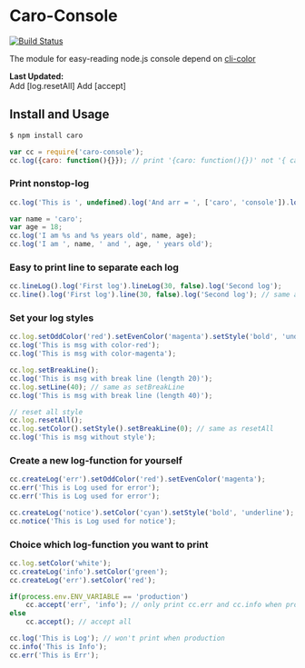 # Caro-Console

[![Build Status](https://travis-ci.org/carozozo/caro-console.svg?branch=master)](https://travis-ci.org/carozozo/caro-console)

The module for easy-reading node.js console depend on [cli-color](https://www.npmjs.com/package/cli-color)

**Last Updated:**   
Add [log.resetAll]
Add [accept]

## Install and Usage

```bash
$ npm install caro
```

```javascript
var cc = require('caro-console');
cc.log({caro: function(){}}); // print '{caro: function(){})' not '{ caro: [Function] }'
```

### Print nonstop-log
```javascript
cc.log('This is ', undefined).log('And arr = ', ['caro', 'console']).log('End');

var name = 'caro';
var age = 18;
cc.log('I am %s and %s years old', name, age);
cc.log('I am ', name, ' and ', age, ' years old');
```

### Easy to print line to separate each log
```javascript
cc.lineLog().log('First log').lineLog(30, false).log('Second log');
cc.line().log('First log').line(30, false).log('Second log'); // same as logLine
```

### Set your log styles
```javascript
cc.log.setOddColor('red').setEvenColor('magenta').setStyle('bold', 'underline');
cc.log('This is msg with color-red');
cc.log('This is msg with color-magenta');

cc.log.setBreakLine();
cc.log('This is msg with break line (length 20)');
cc.log.setLine(40); // same as setBreakLine
cc.log('This is msg with break line (length 40)');

// reset all style
cc.log.resetAll();
cc.log.setColor().setStyle().setBreakLine(0); // same as resetAll
cc.log('This is msg without style');
```

### Create a new log-function for yourself
```javascript
cc.createLog('err').setOddColor('red').setEvenColor('magenta');
cc.err('This is Log used for error');
cc.err('This is Log used for error');

cc.createLog('notice').setColor('cyan').setStyle('bold', 'underline');
cc.notice('This is Log used for notice');
```

### Choice which log-function you want to print
```javascript
cc.log.setColor('white');
cc.createLog('info').setColor('green');
cc.createLog('err').setColor('red');

if(process.env.ENV_VARIABLE == 'production')
    cc.accept('err', 'info'); // only print cc.err and cc.info when production
else
    cc.accept(); // accept all

cc.log('This is Log'); // won't print when production
cc.info('This is Info');
cc.err('This is Err'); 
```